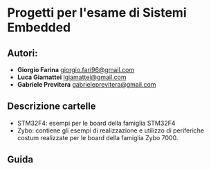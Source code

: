 # Progetti per l'esame di Sistemi Embedded 

## Autori:
- **Giorgio Farina** <giorgio.fari96@gmail.com> 
- **Luca Giamattei**  <lgiamattei@gmail.com> 
- **Gabriele Previtera**  <gabrieleprevitera@gmail.com>

## Descrizione cartelle
- STM32F4: esempi per le board della famiglia STM32F4
- Zybo: contiene gli esempi di realizzazione e utilizzo di periferiche costum realizzate per le board della famiglia Zybo 7000. 

## Guida
